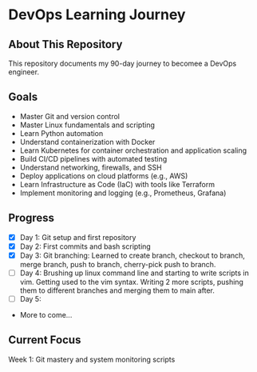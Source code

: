 # DevOps Learning Journey

## About This Repository
This repository documents my 90-day journey to becomee a DevOps engineer.

## Goals

- Master Git and version control
- Master Linux fundamentals and scripting
- Learn Python automation
- Understand containerization with Docker
- Learn Kubernetes for container orchestration and application scaling
- Build CI/CD pipelines with automated testing
- Understand networking, firewalls, and SSH
- Deploy applications on cloud platforms (e.g., AWS)
- Learn Infrastructure as Code (IaC) with tools like Terraform
- Implement monitoring and logging (e.g., Prometheus, Grafana)


## Progress
- [x] Day 1: Git setup and first repository
- [x] Day 2: First commits and bash scripting
- [x] Day 3: Git branching: Learned to create branch, checkout to branch, merge branch, push to branch, cherry-pick push to branch.
- [ ] Day 4: Brushing up linux command line and starting to write scripts in vim. Getting used to the vim syntax. Writing 2 more scripts, pushing them to different branches and merging them to main after.
- [ ] Day 5: 
-   More to come...

## Current Focus
Week 1: Git mastery and system monitoring scripts
